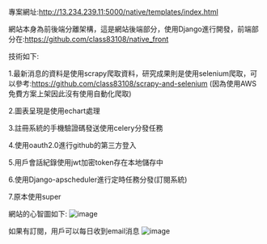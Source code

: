 專案網址:http://13.234.239.11:5000/native/templates/index.html

網站本身為前後端分離架構，這是網站後端部分，使用Django進行開發，前端部分在:https://github.com/class83108/native_front

技術如下:

1.最新消息的資料是使用scrapy爬取資料，研究成果則是使用selenium爬取，可以參考:https://github.com/class83108/scrapy-and-selenium
(因為使用AWS免費方案上架因此沒有使用自動化爬取)

2.圖表呈現是使用echart處理

3.註冊系統的手機驗證碼發送使用celery分發任務

4.使用oauth2.0進行github的第三方登入

5.用戶會話紀錄使用jwt加密token存在本地儲存中

6.使用Django-apscheduler進行定時任務分發(訂閱系統)

7.原本使用super

網站的心智圖如下:
![image](https://user-images.githubusercontent.com/95297596/190856931-b272edf2-a98c-41d5-bc34-c3bc8670aaeb.png)

如果有訂閱，用戶可以每日收到email消息
![image](https://user-images.githubusercontent.com/95297596/190857669-807e8ea4-af98-48d9-b11d-e0f3baf1aae1.png)



